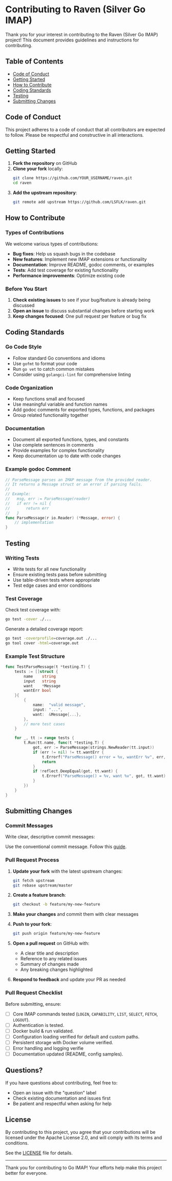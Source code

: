 # Contributing to Raven (Silver Go IMAP)

Thank you for your interest in contributing to the Raven (Silver Go IMAP) project! This document provides guidelines and instructions for contributing.

## Table of Contents

- [Code of Conduct](#code-of-conduct)
- [Getting Started](#getting-started)
- [How to Contribute](#how-to-contribute)
- [Coding Standards](#coding-standards)
- [Testing](#testing)
- [Submitting Changes](#submitting-changes)

## Code of Conduct

This project adheres to a code of conduct that all contributors are expected to follow. Please be respectful and constructive in all interactions.

## Getting Started

1. **Fork the repository** on GitHub
2. **Clone your fork** locally:
   ```bash
   git clone https://github.com/YOUR_USERNAME/raven.git
   cd raven
   ```
3. **Add the upstream repository**:
   ```bash
   git remote add upstream https://github.com/LSFLK/raven.git
   ```

## How to Contribute

### Types of Contributions

We welcome various types of contributions:

- **Bug fixes**: Help us squash bugs in the codebase
- **New features**: Implement new IMAP extensions or functionality
- **Documentation**: Improve README, godoc comments, or examples
- **Tests**: Add test coverage for existing functionality
- **Performance improvements**: Optimize existing code

### Before You Start

1. **Check existing issues** to see if your bug/feature is already being discussed
2. **Open an issue** to discuss substantial changes before starting work
3. **Keep changes focused**: One pull request per feature or bug fix

## Coding Standards

### Go Code Style

- Follow standard Go conventions and idioms
- Use `gofmt` to format your code
- Run `go vet` to catch common mistakes
- Consider using `golangci-lint` for comprehensive linting

### Code Organization

- Keep functions small and focused
- Use meaningful variable and function names
- Add godoc comments for exported types, functions, and packages
- Group related functionality together

### Documentation

- Document all exported functions, types, and constants
- Use complete sentences in comments
- Provide examples for complex functionality
- Keep documentation up to date with code changes

### Example godoc Comment

```go
// ParseMessage parses an IMAP message from the provided reader.
// It returns a Message struct or an error if parsing fails.
//
// Example:
//   msg, err := ParseMessage(reader)
//   if err != nil {
//       return err
//   }
func ParseMessage(r io.Reader) (*Message, error) {
    // implementation
}
```

## Testing

### Writing Tests

- Write tests for all new functionality
- Ensure existing tests pass before submitting
- Use table-driven tests where appropriate
- Test edge cases and error conditions

### Test Coverage

Check test coverage with:

```bash
go test -cover ./...
```

Generate a detailed coverage report:

```bash
go test -coverprofile=coverage.out ./...
go tool cover -html=coverage.out
```

### Example Test Structure

```go
func TestParseMessage(t *testing.T) {
    tests := []struct {
        name    string
        input   string
        want    *Message
        wantErr bool
    }{
        {
            name:  "valid message",
            input: "...",
            want:  &Message{...},
        },
        // more test cases
    }

    for _, tt := range tests {
        t.Run(tt.name, func(t *testing.T) {
            got, err := ParseMessage(strings.NewReader(tt.input))
            if (err != nil) != tt.wantErr {
                t.Errorf("ParseMessage() error = %v, wantErr %v", err, tt.wantErr)
                return
            }
            if !reflect.DeepEqual(got, tt.want) {
                t.Errorf("ParseMessage() = %v, want %v", got, tt.want)
            }
        })
    }
}
```

## Submitting Changes

### Commit Messages

Write clear, descriptive commit messages:

Use the conventional commit message. Follow this [guide](https://www.conventionalcommits.org/en/v1.0.0/).

### Pull Request Process

1. **Update your fork** with the latest upstream changes:

   ```bash
   git fetch upstream
   git rebase upstream/master
   ```

2. **Create a feature branch**:

   ```bash
   git checkout -b feature/my-new-feature
   ```

3. **Make your changes** and commit them with clear messages

4. **Push to your fork**:

   ```bash
   git push origin feature/my-new-feature
   ```

5. **Open a pull request** on GitHub with:
   - A clear title and description
   - Reference to any related issues
   - Summary of changes made
   - Any breaking changes highlighted

6. **Respond to feedback** and update your PR as needed

### Pull Request Checklist

Before submitting, ensure:

- [ ] Core IMAP commands tested (`LOGIN`, `CAPABILITY`, `LIST`, `SELECT`, `FETCH`, `LOGOUT`).
- [ ] Authentication is tested.
- [ ] Docker build & run validated.
- [ ] Configuration loading verified for default and custom paths.
- [ ] Persistent storage with Docker volume verified.
- [ ] Error handling and logging verifie
- [ ] Documentation updated (README, config samples).

## Questions?

If you have questions about contributing, feel free to:

- Open an issue with the "question" label
- Check existing documentation and issues first
- Be patient and respectful when asking for help

## License

By contributing to this project, you agree that your contributions will be licensed under the Apache License 2.0, and will comply with its terms and conditions.

See the [LICENSE](LICENSE) file for details.

---

Thank you for contributing to Go IMAP! Your efforts help make this project better for everyone.
